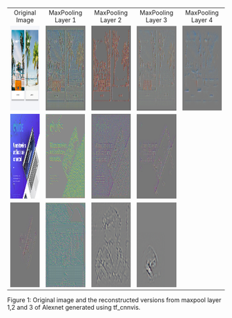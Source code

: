 

|   |   |   |   |   |
| :-----------: | :-----------: | :-----------: | :-----------: | :-----------:|
| Original Image | MaxPooling Layer 1| MaxPooling Layer 2 | MaxPooling Layer 3 | MaxPooling Layer 4 |
| <img src="4098089.png" width="196" height="196"> | <img src="2.png" width="196" height="196"> | <img src="1.png" width="196" height="196"> | <img src="3.png" width="196" height="196"> | <img src="4.png" width="196" height="196"> |
| <img src="4098405.png" width="196" height="196"> | <img src="5.png" width="196" height="196"> | <img src="6.png" width="196" height="196"> | <img src="7.png" width="196" height="196"> |
| <img src="8.png" width="196" height="196"> | <img src="9.png" width="196" height="196"> | <img src="https://github.com/InFoCusp/ui_resources/blob/master/cnnvis_images/11.png" width="196" height="196"> | <img src="https://github.com/InFoCusp/ui_resources/blob/master/cnnvis_images/12.png" width="196" height="196"> |

Figure 1: Original image and the reconstructed versions from maxpool layer 1,2 and 3 of Alexnet generated using tf_cnnvis. 

